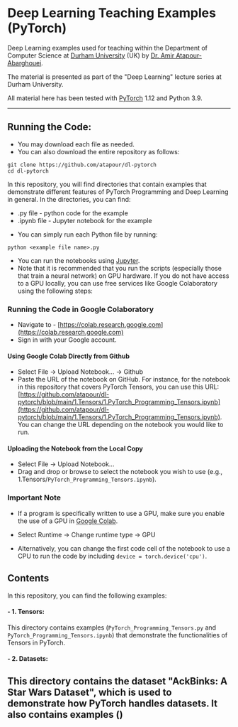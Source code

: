 # Deep Learning Teaching Examples (PyTorch)

Deep Learning examples used for teaching within the Department of Computer Science at [Durham University](https://www.durham.ac.uk/) (UK) by [Dr. Amir Atapour-Abarghouei](http://www.atapour.co.uk/).

The material is presented as part of the "Deep Learning" lecture series at Durham University.

All material here has been tested with [PyTorch](https://pytorch.org/) 1.12 and Python 3.9.

---

## Running the Code:

- You may download each file as needed.
- You can also download the entire repository as follows:

```
git clone https://github.com/atapour/dl-pytorch
cd dl-pytorch
```
In this repository, you will find directories that contain examples that demonstrate different features of PyTorch Programming and Deep Learning in general. In the directories, you can find:

+ .py file - python code for the example
+ .ipynb file - Jupyter notebook for the example

- You can simply run each Python file by running:

```
python <example file name>.py
```

- You can run the notebooks using [Jupyter](https://jupyter.org/). 
- Note that it is recommended that you run the scripts (especially those that train a neural network) on GPU hardware. If you do not have access to a GPU locally, you can use free services like Google Colaboratory using the following steps:

### Running the Code in Google Colaboratory

 - Navigate to - [https://colab.research.google.com](https://colab.research.google.com)
 - Sign in with your Google account.

#### Using Google Colab Directly from Github
- Select File -> Upload Notebook... -> Github
- Paste the URL of the notebook on GitHub. For instance, for the notebook in this repository that covers PyTorch Tensors, you can use this URL: [https://github.com/atapour/dl-pytorch/blob/main/1.Tensors/1.PyTorch_Programming_Tensors.ipynb](https://github.com/atapour/dl-pytorch/blob/main/1.Tensors/1.PyTorch_Programming_Tensors.ipynb). You can change the URL depending on the notebook you would like to run.

#### Uploading the Notebook from the Local Copy

 - Select File -> Upload Notebook...
 - Drag and drop or browse to select the notebook you wish to use (e.g., 1.Tensors/`PyTorch_Programming_Tensors.ipynb`).


 ### Important Note

 - If a program is specifically written to use a GPU, make sure you enable the use of a GPU in [Google Colab](https://colab.research.google.com).

 - Select Runtime -> Change runtime type -> GPU

 - Alternatively, you can change the first code cell of the notebook to use a CPU to run the code by including `device = torch.device('cpu')`.

## Contents

In this repository, you can find the following examples:


#### - 1. Tensors:

This directory contains examples (```PyTorch_Programming_Tensors.py``` and ```PyTorch_Programming_Tensors.ipynb```) that demonstrate the functionalities of Tensors in PyTorch.

#### - 2. Datasets:

This directory contains the dataset "AckBinks: A Star Wars Dataset", which is used to demonstrate how PyTorch handles datasets. It also contains examples ()
---